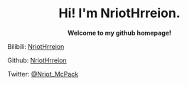 <div align="center">
  <br>
  <br>
  <h1>Hi! I'm NriotHrreion.</h1>
  <b>Welcome to my github homepage!</b>
</div>


<p>Bilibili: <a href="https://space.bilibili.com/167995410">NriotHrreion</a></p>
<p>Github: <a href="https://git.io/Jfcmp">NriotHrreion</a></p>
<p>Twitter: <a href="https://twitter.com/Nriot_McPack">@Nriot_McPack</a></p>

